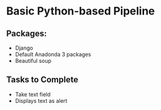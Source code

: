 # Basic Python-based Pipeline

## Packages:
- Django
- Default Anadonda 3 packages
- Beautiful soup

## Tasks to Complete
- Take text field
- Displays text as alert